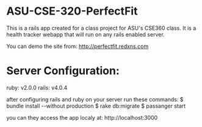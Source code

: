 ASU-CSE-320-PerfectFit
======================

This is a rails app created for a class project for ASU's CSE360 class. It is a health tracker webapp that will run on any rails enabled server. 

You can demo the site from:
http://perfectfit.redxns.com

Server Configuration:
=====================
ruby: v2.0.0
rails: v4.0.4

after configuring rails and ruby on your server run these commands:
$ bundle install --without production
$ rake db:migrate
$ passanger start 

you can they access the app localy at:
http://localhost:3000